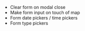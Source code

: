 - Clear form on modal close
- Make form input on touch of map
- Form date pickers / time pickers
- Form type pickers